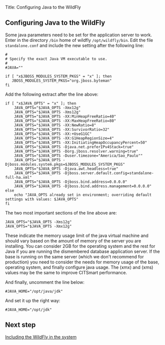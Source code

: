 Title: Configuring Java to the WildFly

## Configuring Java to the WildFly

Some java parameters need to be set for the application server to work. Enter in the directory `/bin` home of wildfly `/opt/wildfly/bin`. Edit the file `standalone.conf` and include the new setting after the following line:

``` shell
#
# Specify the exact Java VM executable to use.
#
#JAVA=""

if [ "x$JBOSS_MODULES_SYSTEM_PKGS" = "x" ]; then
   JBOSS_MODULES_SYSTEM_PKGS="org.jboss.byteman"
fi

```

Add the following extract after the line above:

``` shell
if [ "x$JAVA_OPTS" = "x" ]; then
	JAVA_OPTS="$JAVA_OPTS -Xmx12g"
	JAVA_OPTS="$JAVA_OPTS -Xms12g"
	JAVA_OPTS="$JAVA_OPTS -XX:MinHeapFreeRatio=40"
	JAVA_OPTS="$JAVA_OPTS -XX:MaxHeapFreeRatio=80"
	JAVA_OPTS="$JAVA_OPTS -XX:NewRatio=8"
	JAVA_OPTS="$JAVA_OPTS -XX:SurvivorRatio=32"
	JAVA_OPTS="$JAVA_OPTS -XX:+UseG1GC"
	JAVA_OPTS="$JAVA_OPTS -XX:G1HeapRegionSize=4"
	JAVA_OPTS="$JAVA_OPTS -XX:InitiatingHeapOccupancyPercent=50"
	JAVA_OPTS="$JAVA_OPTS -Djava.net.preferIPv4Stack=true"
	JAVA_OPTS="$JAVA_OPTS -Dorg.jboss.resolver.warning=true"
	JAVA_OPTS="$JAVA_OPTS -Duser.timezone="America/Sao_Paulo""
	JAVA_OPTS="$JAVA_OPTS -Djboss.modules.system.pkgs=$JBOSS_MODULES_SYSTEM_PKGS"
	JAVA_OPTS="$JAVA_OPTS -Djava.awt.headless=true"
	JAVA_OPTS="$JAVA_OPTS -Djboss.server.default.config=standalone-full-ha.xml"
	JAVA_OPTS="$JAVA_OPTS -Djboss.bind.address=0.0.0.0"
	JAVA_OPTS="$JAVA_OPTS -Djboss.bind.address.management=0.0.0.0"
else
	echo "JAVA_OPTS already set in environment; overriding default settings with values: $JAVA_OPTS"
fi
```

The two most important sections of the line above are:

``` shell
JAVA_OPTS="$JAVA_OPTS -Xms12g"
JAVA_OPTS="$JAVA_OPTS -Xmx12g"
```
These indicate the memory usage limit of the java virtual machine and should vary based on the 
amount of memory of the server you are installing. You can consider 2GB for the operating system 
and the rest for Java if you are running the dismembered database application server. If the 
base is running on the same server (which we don't recommend for production) you need to 
consider the needs for memory usage of the base, operating system, and finally configure java 
usage. The (xmx) and (xms) values may be the same to improve CITSmart performance.

And finally, uncomment the line below:

``` shell
#JAVA_HOME="/opt/java/jdk"
```

And set it up the right way:

``` shell
#JAVA_HOME="/opt/jdk"
```

## Next step

[Including the WildFly in the system][1]

[1]:/en-us/citsmart-platform-9/get-started/installation-and-upgrade/perform-installation/include-wildfly-systemd.html
